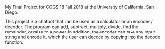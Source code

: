My Final Project for COGS 18 Fall 2018 at the University of California, San Diego.

This project is a chatbot that can be used as a calculator or an encoder / decoder. The program can add, subtract, multiply, divide, find the remainder, or raise to a power. In addition, the encoder can take any input string and encode it, which the user can decode by copying into the decode function.
